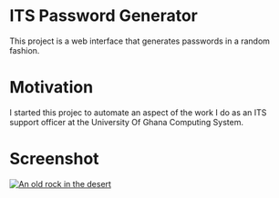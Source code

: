 # ITS Password Generator

This project is a web interface that generates passwords in a random fashion.

# Motivation

I started this projec to automate an aspect of the work I do as an ITS support officer at the University Of Ghana Computing System.

# Screenshot

[![An old rock in the desert](C:\Users\ADAMS\Desktop\pass-gen.PNG "Shiprock, New Mexico by Beau Rogers")](https://drive.google.com/file/d/1ozLLqT1RXJmseM14IPMwSHMfizx5uTvM/view?usp=sharing)
